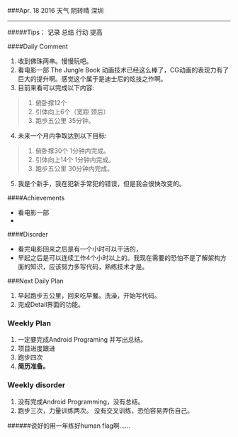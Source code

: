 ###Apr. 18 2016 天气 阴转晴 深圳
*******
#####Tips：
记录 总结 行动 提高

####Daily Comment
1. 收到佛珠两串。慢慢玩吧。
2. 看电影一部 The Jungle Book 动画技术已经这么棒了，CG动画的表现力有了巨大的提升啊。感觉这个属于是迪士尼的炫技之作啊。
3. 目前来看可以完成以下内容:
> 1. 俯卧撑12个
> 2. 引体向上6个（宽距 颈后）
> 3. 跑步五公里 35分钟。

4. 未来一个月内争取达到以下目标:
> 1. 俯卧撑30个 1分钟内完成。
> 2. 引体向上14个 1分钟内完成。
> 3. 跑步五公里 30分钟内完成。
5. 我是个新手，我在犯新手常犯的错误，但是我会很快改变的。

####Achievements
+ 看电影一部
+ 

####Disorder
* 看完电影回来之后是有一个小时可以干活的，
* 早起之后是可以连续工作4个小时以上的。我现在需要的恐怕不是了解架构方面的知识，应该努力多写代码，熟练技术才是。

###Next Daily Plan
1. 早起跑步五公里，回来吃早餐。洗澡，开始写代码。
2. 完成Detail界面的功能。

### Weekly Plan
1. 一定要完成Android Programing 并写出总结。
2. 项目进度跟进
3. 跑步四次
4. **简历准备。**

### Weekly disorder
1. 没有完成Android Programming，没有总结。
2. 跑步三次，力量训练两次。 没有交叉训练，恐怕容易弄伤自己。

######说好的用一年练好human flag啊……